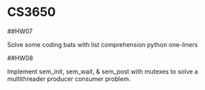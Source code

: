 CS3650
===================



##HW07

Solve some coding bats with list comprehension python one-liners

##HW08


Implement sem_init, sem_wait, & sem_post with mutexes to solve a multithreader producer
consumer problem.
